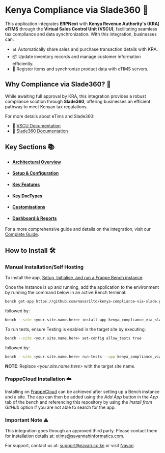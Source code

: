 # Kenya Compliance via Slade360 🚀

This application integrates **ERPNext** with **Kenya Revenue Authority's (KRA) eTIMS** through the **Virtual Sales Control Unit (VSCU)**, facilitating seamless tax compliance and data synchronization. With this integration, businesses can:

- 📊 Automatically share sales and purchase transaction details with KRA.
- 📦 Update inventory records and manage customer information efficiently.
- 🛒 Register items and synchronize product data with eTIMS servers.

## Why Compliance via Slade360? 🤔

While awaiting full approval by KRA, this integration provides a robust compliance solution through **Slade360**, offering businesses an efficient pathway to meet Kenyan tax regulations.

For more details about eTims and Slade360:

- 📄 [VSCU Documentation](https://www.kra.go.ke/images/publications/VSCU_Specification_Document_v2.0.pdf)
- 📘 [Slade360 Documentation](https://developers.slade360.com/docs/getting-started)

## Key Sections 📚

- #### [Architectural Overview](kenya_compliance_via_slade/docs/architecture.md)

- #### [Setup & Configuration](kenya_compliance_via_slade/docs/setup_configuration.md)

- #### [Key Features](kenya_compliance_via_slade/docs/features.md)

- #### [Key DocTypes](kenya_compliance_via_slade/docs/doctypes.md)

- #### [Customisations](kenya_compliance_via_slade/docs/customisations.md)

- #### [Dashboard & Reports](kenya_compliance_via_slade/docs/dashboard_reports.md)

For a more comprehensive guide and details on the integration, visit our [Complete Guide](https://github.com/navariltd/kenya-compliance-via-slade/wiki).

## How to Install 🛠️

### Manual Installation/Self Hosting

To install the app, [Setup, Initialise, and run a Frappe Bench instance](https://frappeframework.com/docs/user/en/installation).

Once the instance is up and running, add the application to the environment by running the command below in an active Bench terminal:

```sh
bench get-app https://github.com/navariltd/kenya-compliance-via-slade.git
```

followed by:

```sh
bench --site <your.site.name.here> install-app kenya_compliance_via_slade
```

To run tests, ensure Testing is enabled in the target site by executing:

```sh
bench --site <your.site.name.here> set-config allow_tests true
```

followed by:

```sh
bench --site <your.site.name.here> run-tests --app kenya_compliance_via_slade
```

**NOTE**: Replace _<your.site.name.here>_ with the target site name.

### FrappeCloud Installation ☁️

Installing on [FrappeCloud](https://frappecloud.com/docs/introduction) can be achieved after setting up a Bench instance and a site. The app can then be added using the _Add App_ button in the _App_ tab of the bench and referencing this repository by using the _Install from GitHub_ option if you are not able to search for the app.

### Important Note ⚠️

This integration goes through an approved third party. Please contact them for installation details at: [etims@savannahinformatics.com](mailto:etims@savannahinformatics.com).

For support, contact us at: [support@navari.co.ke](mailto:support@navari.co.ke) or visit [Navari](https://navari.co.ke/).
